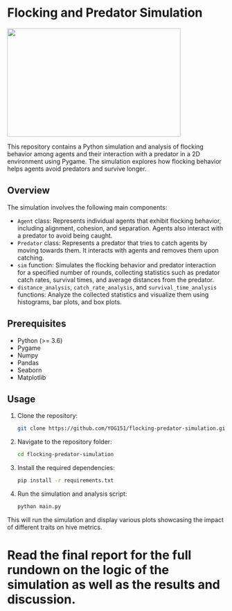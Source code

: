 # Flocking and Predator Simulation

<img src="https://miro.medium.com/v2/resize:fit:720/format:webp/1*NY7lov3Kokm3i9ZL7fs9vw.jpeg" width= "400" height= "250">


This repository contains a Python simulation and analysis of flocking behavior among agents and their interaction with a predator in a 2D environment using Pygame. The simulation explores how flocking behavior helps agents avoid predators and survive longer.

## Overview

The simulation involves the following main components:

- `Agent` class: Represents individual agents that exhibit flocking behavior, including alignment, cohesion, and separation. Agents also interact with a predator to avoid being caught.
- `Predator` class: Represents a predator that tries to catch agents by moving towards them. It interacts with agents and removes them upon catching.
- `sim` function: Simulates the flocking behavior and predator interaction for a specified number of rounds, collecting statistics such as predator catch rates, survival times, and average distances from the predator.
- `distance_analysis`, `catch_rate_analysis`, and `survival_time_analysis` functions: Analyze the collected statistics and visualize them using histograms, bar plots, and box plots.

## Prerequisites

- Python (>= 3.6)
- Pygame
- Numpy
- Pandas
- Seaborn
- Matplotlib

## Usage

1. Clone the repository:
   ```bash
   git clone https://github.com/YOG151/flocking-predator-simulation.git

2. Navigate to the repository folder:
   ```bash
   cd flocking-predator-simulation
   
3. Install the required dependencies:
   ```bash
   pip install -r requirements.txt

4. Run the simulation and analysis script:
   ```bash
   python main.py

This will run the simulation and display various plots showcasing the impact of different traits on hive metrics.

# Read the final report for the full rundown on the logic of the simulation as well as the results and discussion.


   


